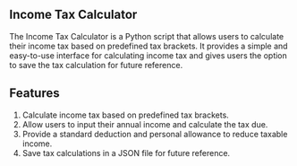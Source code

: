 ## Income Tax Calculator

The Income Tax Calculator is a Python script that allows users to calculate their income tax based on predefined tax brackets. It provides a simple and easy-to-use interface for calculating income tax and gives users the option to save the tax calculation for future reference.

## Features

1. Calculate income tax based on predefined tax brackets.
2. Allow users to input their annual income and calculate the tax due.
3. Provide a standard deduction and personal allowance to reduce taxable income.
4. Save tax calculations in a JSON file for future reference.
